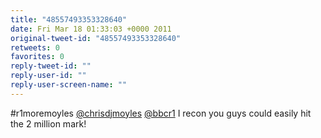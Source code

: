 ```yaml
---
title: "48557493353328640"
date: Fri Mar 18 01:33:03 +0000 2011
original-tweet-id: "48557493353328640"
retweets: 0
favorites: 0
reply-tweet-id: ""
reply-user-id: ""
reply-user-screen-name: ""
---
```

#r1moremoyles <a href="https://twitter.com/chrisdjmoyles">@chrisdjmoyles</a> <a href="https://twitter.com/bbcr1">@bbcr1</a> I recon you guys could easily hit the 2 million mark!
